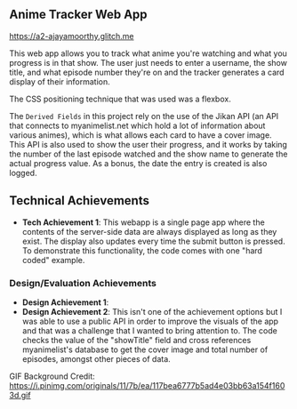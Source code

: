 ## Anime Tracker Web App
https://a2-ajayamoorthy.glitch.me 

This web app allows you to track what anime you're watching and what you progress is in that show. The user just needs to enter a username, the show title, and what episode number they're on and the tracker generates a card display of their information. 

The CSS positioning technique that was used was a flexbox. 

The `Derived Fields` in this project rely on the use of the Jikan API (an API that connects to myanimelist.net which hold a lot of information about various animes), which is what allows each card to have a cover image. This API is also used to show the user their progress, and it works by taking the number of the last episode watched and the show name to generate the actual progress value. As a bonus, the date the entry is created is also logged.

## Technical Achievements
- **Tech Achievement 1**: This webapp is a single page app where the contents of the server-side data are always displayed as long as they exist. The display also updates every time the submit button is pressed. To demonstrate this functionality, the code comes with one "hard coded" example.

### Design/Evaluation Achievements
- **Design Achievement 1**: 
- **Design Achievement 2**: This isn't one of the achievement options but I was able to use a public API in order to improve the visuals of the app and that was a challenge that I wanted to bring attention to. The code checks the value of the "showTitle" field and cross references myanimelist's database to get the cover image and total number of episodes, amongst other pieces of data. 

GIF Background Credit: https://i.pinimg.com/originals/11/7b/ea/117bea6777b5ad4e03bb63a154f1603d.gif 
